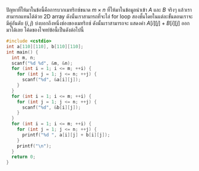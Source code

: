 ปัญหาที่ให้มาในข้อนี้คือการบวกเมทริกซ์ขนาด $m \times n$ ที่ให้มาในข้อมูลนำเข้า $A$ และ $B$ จริงๆ แล้วเราสามารถแทนได้ด้วย 2D array ดังนั้นเราสามารถที่จะไล่ for loop สองชั้นโดยในแต่ละขั้นตอนเราจะมีคู่อันดับ $(i, j)$ บ่งบอกถึงหนึ่งช่องของเมทริกซ์ ดังนั้นเราสามารถจะ แสดงค่า $A[i][j] + B[i][j]$ ออกมาได้เลย โค้ดของโจทย์ข้อนี้เป็นดังต่อไปนี้

```cpp
#include <cstdio>
int a[110][110], b[110][110];
int main() {
  int m, n;
  scanf("%d %d", &m, &n);
  for (int i = 1; i <= m; ++i) {
    for (int j = 1; j <= n; ++j) {
      scanf("%d", &a[i][j]);
    }
  }
  for (int i = 1; i <= m; ++i) {
    for (int j = 1; j <= n; ++j) {
      scanf("%d", &b[i][j]);
    }
  }
  for (int i = 1; i <= m; ++i) {
    for (int j = 1; j <= n; ++j) {
      printf("%d ", a[i][j] + b[i][j]);
    }
    printf("\n");
  }
  return 0;
}
```
